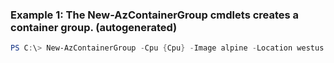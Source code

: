 ### Example 1: The New-AzContainerGroup cmdlets creates a container group. (autogenerated)
```powershell
PS C:\> New-AzContainerGroup -Cpu {Cpu} -Image alpine -Location westus -MemoryInGB {MemoryInGB} -Name MyContainer -OsType Linux -RegistryCredential $mycred -RegistryServerDomain myserver.com -ResourceGroupName MyResourceGroup -RestartPolicy Always
```


